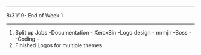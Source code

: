----------------------

8/31/19- End of Week 1

----------------------
1. Split up Jobs
  -Documentation - XeroxSin
  -Logo design - mrmjir
  -Boss - 
  -Coding - 
2. Finished Logos for multiple themes
